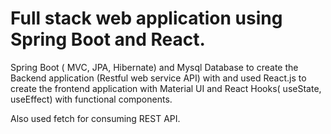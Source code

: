# Full stack web application using Spring Boot and React. 

Spring Boot ( MVC, JPA, Hibernate) and Mysql Database to create the Backend application (Restful web service API) with and used React.js to create the frontend application
with Material UI and React Hooks( useState, useEffect) with functional components. 

Also used fetch for consuming REST API.
